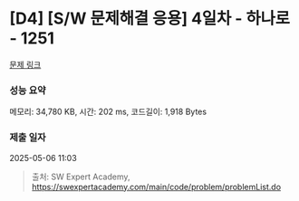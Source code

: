 # [D4] [S/W 문제해결 응용] 4일차 - 하나로 - 1251 

[문제 링크](https://swexpertacademy.com/main/code/problem/problemDetail.do?contestProbId=AV15StKqAQkCFAYD) 

### 성능 요약

메모리: 34,780 KB, 시간: 202 ms, 코드길이: 1,918 Bytes

### 제출 일자

2025-05-06 11:03



> 출처: SW Expert Academy, https://swexpertacademy.com/main/code/problem/problemList.do